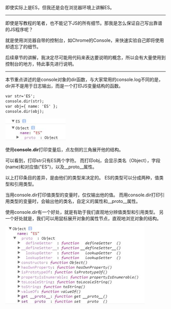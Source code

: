 即使实际上是ES，但我还是会在浏览器环境上讲解ES。
* * * * *
即使是写教程的笔者，也不能记下JS的所有细节。那我是怎么保证自己写出靠谱的JS程序呢？

就是使用浏览器自带的控制台，如Chrome的Console，来快速实验自己即将使用却遗忘了的细节。

后续章节的讲解，我决定尽可能用代码来表达要说明的概念，所以会有大量使用到控制台的地方，特此事先进行说明。
* * * * *
本节重点讲述的是console对象的dir函数，与大家常用的console.log不同的是，dir并不是用于日志输出，而是一个打印JS变量结构的函数。

~~~
var str='ES';
console.dir(str);
var obj={ name: 'ES' };
console.dir(obj);
~~~

![](../../images/TIM截图20170713173809.jpg)

使用**console.dir**打印变量后，点左侧的三角展开他的结构。

可以看到，打印str只有ES两个字符。
而打印obj，会显示类名（Object），字段(name)和对应值("ES")，以及__proto__属性。

以上打印条目的差异，是由他们的类型来决定的。
ES的类型可以分成两种，值类型和引用类型。

当用console.dir打印值类型的变量时，仅仅输出他的值。
而用console.dir打印引用类型的变量时，会输出他的类名，自定义的属性和__proto__属性。

使用console.dir有一个好处，就是有助于我们直观地分辨值类型和引用类型。
另一个好处就是，我们可以用鼠标展开对象的属性节点，直观地浏览对象的结构。

![](../../images/TIM截图20170713160220.jpg)